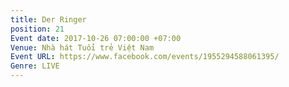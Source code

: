 ```yaml
---
title: Der Ringer
position: 21
Event date: 2017-10-26 07:00:00 +07:00
Venue: Nhà hát Tuổi trẻ Việt Nam
Event URL: https://www.facebook.com/events/1955294588061395/
Genre: LIVE
---
```


